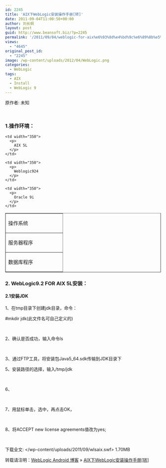```yaml
---
id: 2245
title: 'AIX下WebLogic安装操作手册[转]'
date: 2011-09-04T11:00:50+00:00
author: 刘长炯
layout: post
guid: http://www.beansoft.biz/?p=2245
permalink: '/2011/09/04/weblogic-for-aix%e6%93%8d%e4%bd%9c%e6%89%8b%e5%86%8c%e8%bd%ac/'
views:
  - "4645"
original_post_id:
  - "2245"
image: /wp-content/uploads/2012/04/WebLogic.png
categories:
  - WebLogic
tags:
  - AIX
  - Install
  - WebLogic 9
---
```

原作者: 未知

&#160;

### 1.操作环境：

<table border="1" cellspacing="0" cellpadding="0">
  <tr>
    <td width="168">
      <p>
        操作系统
      </p>
    </td>
    
    <td width="350">
      <p>
        AIX 5L
      </p>
    </td>
  </tr>
  
  <tr>
    <td width="168">
      <p>
        服务器程序
      </p>
    </td>
    
    <td width="350">
      <p>
        Weblogic924
      </p>
    </td>
  </tr>
  
  <tr>
    <td width="168">
      <p>
        数据库程序
      </p>
    </td>
    
    <td width="350">
      <p>
        Oracle 9i
      </p>
    </td>
  </tr>
</table>

### 2. WebLogic9.2 FOR AIX 5L安装：

#### 2.1安装JDK

1、在tmp目录下创建jdk目录，命令：

#mkdir jdk(此文件名可自己定义的)

&#160;

2、确认是否成功，输入命令ls

&#160;

3、通过FTP工具，将安装包Java5_64.sdk传输到JDK目录下

5、安装路径的选择，输入/tmp/jdk

&#160;

6、

&#160;

7、用鼠标单击，选中，再点击OK，

&#160;

8、将ACCEPT new license agreements值改为yes;

&#160;

下载全文: </wp-content/uploads/2011/09/wlsaix.swf> 1.70MB

转载请注明：[WebLogic Android 博客](http://www.beansoft.biz) &raquo; [AIX下WebLogic安装操作手册[转]](http://www.beansoft.biz/2011/09/04/weblogic-for-aix%e6%93%8d%e4%bd%9c%e6%89%8b%e5%86%8c%e8%bd%ac/)